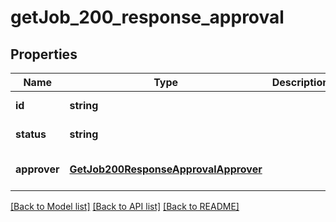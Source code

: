 # getJob_200_response_approval

## Properties
Name | Type | Description | Notes
------------ | ------------- | ------------- | -------------
**id** | **string** |  | [default to null]
**status** | **string** |  | [default to null]
**approver** | [**GetJob200ResponseApprovalApprover**](GetJob200ResponseApprovalApprover.md) |  | [optional] [default to null]

[[Back to Model list]](../README.md#documentation-for-models) [[Back to API list]](../README.md#documentation-for-api-endpoints) [[Back to README]](../README.md)


